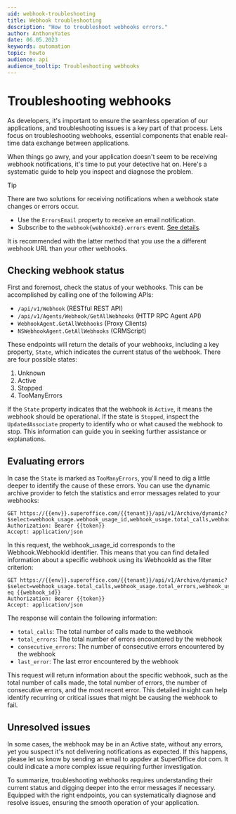 ```yaml
---
uid: webhook-troubleshooting
title: Webhook troubleshooting
description: "How to troubleshoot webhooks errors."
author: AnthonyYates
date: 06.05.2023
keywords: automation
topic: howto
audience: api
audience_tooltip: Troubleshooting webhooks
---
```


<!-- markdownlint-disable-file MD013 -->

# Troubleshooting webhooks

As developers, it's important to ensure the seamless operation of our applications, and troubleshooting issues is a key part of that process. Lets focus on troubleshooting webhooks, essential components that enable real-time data exchange between applications.

When things go awry, and your application doesn't seem to be receiving webhook notifications, it's time to put your detective hat on. Here's a systematic guide to help you inspect and diagnose the problem.

> [!TIP]
> There are two solutions for receiving notifications when a webhook state
> changes or errors occur.
>
> * Use the `ErrorsEmail` property to receive an email notification.
> * Subscribe to the `webhook{webhookId}.errors` event. [See details][1].
>
> It is recommended with the latter method that you use the a different webhook URL than your other webhooks.

## Checking webhook status

First and foremost, check the status of your webhooks. This can be accomplished by calling one of the following APIs:

* `/api/v1/Webhook` (RESTful REST API)
* `/api/v1/Agents/Webhook/GetAllWebhooks` (HTTP RPC Agent API)
* `WebhookAgent.GetAllWebhooks` (Proxy Clients)
* `NSWebhookAgent.GetAllWebhooks` (CRMScript)

These endpoints will return the details of your webhooks, including a key property, `State`, which indicates the current status of the webhook. There are four possible states:

1. Unknown
2. Active
3. Stopped
4. TooManyErrors

If the `State` property indicates that the webhook is `Active`, it means the webhook should be operational. If the state is `Stopped`, inspect the `UpdatedAssociate` property to identify who or what caused the webhook to stop. This information can guide you in seeking further assistance or explanations.

## Evaluating errors

In case the `State` is marked as `TooManyErrors`, you'll need to dig a little deeper to identify the cause of these errors. You can use the dynamic archive provider to fetch the statistics and error messages related to your webhooks:

```http
GET https://{{env}}.superoffice.com/{{tenant}}/api/v1/Archive/dynamic?$select=webhook_usage.webhook_usage_id,webhook_usage.total_calls,webhook_usage.total_errors,webhook_usage.consecutive_errors,webhook_usage.last_error
Authorization: Bearer {{token}}
Accept: application/json
```

In this request, the webhook_usage_id corresponds to the Webhook.WebhookId identifier. This means that you can find detailed information about a specific webhook using its WebhookId as the filter criterion:

```http
GET https://{{env}}.superoffice.com/{{tenant}}/api/v1/Archive/dynamic?$select=webhook_usage.total_calls,webhook_usage.total_errors,webhook_usage.consecutive_errors,webhook_usage.last_error&$filter=webhook_usage.webhook_usage_id eq {{webhook_id}}
Authorization: Bearer {{token}}
Accept: application/json
```

The response will contain the following information:

* `total_calls`: The total number of calls made to the webhook
* `total_errors`: The total number of errors encountered by the webhook
* `consecutive_errors`: The number of consecutive errors encountered by the webhook
* `last_error`: The last error encountered by the webhook

This request will return information about the specific webhook, such as the total number of calls made, the total number of errors, the number of consecutive errors, and the most recent error. This detailed insight can help identify recurring or critical issues that might be causing the webhook to fail.

## Unresolved issues

In some cases, the webhook may be in an Active state, without any errors, yet you suspect it's not delivering notifications as expected. If this happens, please let us know by sending an email to appdev at SuperOffice dot com. It could indicate a more complex issue requiring further investigation.

To summarize, troubleshooting webhooks requires understanding their current status and digging deeper into the error messages if necessary. Equipped with the right endpoints, you can systematically diagnose and resolve issues, ensuring the smooth operation of your application.

[1]: subscription.md#create-state-change-webhook
